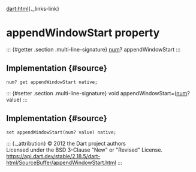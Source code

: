 [dart:html](../../dart-html/dart-html-library){._links-link}

appendWindowStart property
==========================

::: {#getter .section .multi-line-signature}
[num](../../dart-core/num-class)? appendWindowStart
:::

Implementation {#source}
--------------

``` {.language-dart data-language="dart"}
num? get appendWindowStart native;
```

::: {#setter .section .multi-line-signature}
void appendWindowStart=([num](../../dart-core/num-class)? value)
:::

Implementation {#source}
--------------

``` {.language-dart data-language="dart"}
set appendWindowStart(num? value) native;
```

::: {._attribution}
© 2012 the Dart project authors\
Licensed under the BSD 3-Clause \"New\" or \"Revised\" License.\
<https://api.dart.dev/stable/2.18.5/dart-html/SourceBuffer/appendWindowStart.html>
:::
